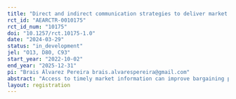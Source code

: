 ```yaml
---
title: "Direct and indirect communication strategies to deliver market information"
rct_id: "AEARCTR-0010175"
rct_id_num: "10175"
doi: "10.1257/rct.10175-1.0"
date: "2024-03-29"
status: "in_development"
jel: "O13, D80, C93"
start_year: "2022-10-02"
end_year: "2025-12-31"
pi: "Brais Álvarez Pereira brais.alvarespereira@gmail.com"
abstract: "Access to timely market information can improve bargaining power in transactions. However, subscription services, requiring users to pay for accessing market information, reach only a small fraction of the potential market. Employing a randomised clustered control trial across 187 villages in Guinea-Bissau, we evaluate various models for disseminating market information. In about two-thirds of the villages, a focal point appointed by the village receives weekly market updates via phone-calls from a team of market analysts based in the capital. These focal points are encouraged to share this information with other producers in their respective villages. Additionally, we randomly allocate half of the focal points with a list of buyers' contacts to examine whether search barriers impede transactions in this market. In the remaining third of the villages, producers are offered direct access to weekly market updates via robocalls and an Interactive Voice Response (IVR) system through a subscription service. Our study contributes to understanding the role of human intermediaries in facilitating market information access and provides insights for designing effective interventions to enhance market access for small-scale producers."
layout: registration
---
```


